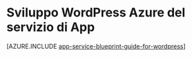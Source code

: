 <properties 
    pageTitle="Sviluppo WordPress Azure del servizio di App" 
    description="Procedure consigliate per lo sviluppo e proporzioni dei caratteri WordPress in Azure." 
    keywords="servizio di App, servizio app azure, wordpress scala, wordpress scalable, wordpress"
    services="app-service" 
    documentationCenter="" 
    authors="sunbuild" 
    manager="wpickett" 
    editor=""/>

<tags 
    ms.service="app-service" 
    ms.workload="na" 
    ms.tgt_pltfrm="na" 
    ms.devlang="na" 
    ms.topic="article" 
    ms.date="02/26/2016" 
    ms.author="sunbuild"/>

# <a name="developing-wordpress-on-azure-app-service"></a>Sviluppo WordPress Azure del servizio di App

[AZURE.INCLUDE [app-service-blueprint-guide-for-wordpress](../../includes/app-service-blueprint-guide-for-wordpress.md)]